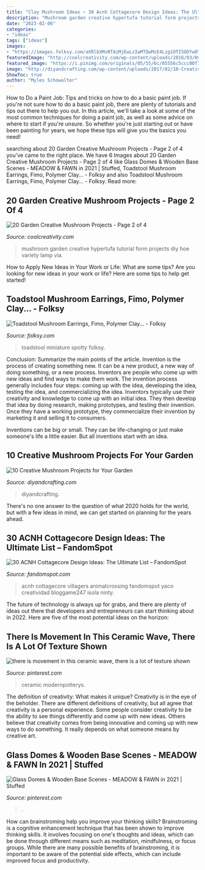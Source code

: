 ```yaml
---
title: "Clay Mushroom Ideas ~ 30 Acnh Cottagecore Design Ideas: The Ultimate List – Fandomspot"
description: "Mushroom garden creative hypertufa tutorial form projects diy hoe variety lamp via"
date: "2023-02-06"
categories:
- "ideas"
tags: ["ideas"]
images:
- "https://images.folksy.com/aXRlbXMvNTAzMjEwLzIwMTQwMzE4Lzg1OTI5ODYwOTQ3-N/main/5770501-Toadstool-Mushroom-Earrings-Fimo-Polymer-Clay-Miniature-Spotty-Cute-0"
featuredImage: "http://coolcreativity.com/wp-content/uploads/2016/03/Hypertufa-mushroom.jpg"
featured_image: "https://i.pinimg.com/originals/05/55/6c/05556c5ccc00f1faa10a0fc72c499ae9.jpg"
image: "http://diyandcrafting.com/wp-content/uploads/2017/02/10-Creative-Mushroom-Projects-for-Your-Garden-512x1024.jpg"
ShowToc: true
author: "Myles Schowalter"
---
```



How to Do a Paint Job: Tips and tricks on how to do a basic paint job.
If you're not sure how to do a basic paint job, there are plenty of tutorials and tips out there to help you out. In this article, we'll take a look at some of the most common techniques for doing a paint job, as well as some advice on where to start if you're unsure. So whether you're just starting out or have been painting for years, we hope these tips will give you the basics you need!

	

		
searching about 20 Garden Creative Mushroom Projects - Page 2 of 4 you've came to the right place. We have 6 Images about 20 Garden Creative Mushroom Projects - Page 2 of 4 like Glass Domes &amp; Wooden Base Scenes - MEADOW &amp; FAWN in 2021 | Stuffed, Toadstool Mushroom Earrings, Fimo, Polymer Clay... - Folksy and also Toadstool Mushroom Earrings, Fimo, Polymer Clay... - Folksy. Read more:
		
    
## 20 Garden Creative Mushroom Projects - Page 2 Of 4

<img loading=lazy src="http://coolcreativity.com/wp-content/uploads/2016/03/Hypertufa-mushroom.jpg" onerror="this.onerror=null;this.src='https://tse1.mm.bing.net/th?id=OIP.eDLWAaWNs9NtVr_i-UaccwHaJ4&amp;pid=15.1';" alt="20 Garden Creative Mushroom Projects - Page 2 of 4">

_Source: coolcreativity.com_

>mushroom garden creative hypertufa tutorial form projects diy hoe variety lamp via. 

	

How to Apply New Ideas in Your Work or Life: What are some tips?
Are you looking for new ideas in your work or life? Here are some tips to help get started!

    
## Toadstool Mushroom Earrings, Fimo, Polymer Clay... - Folksy

<img loading=lazy src="https://images.folksy.com/aXRlbXMvNTAzMjEwLzIwMTQwMzE4Lzg1OTI5ODYwOTQ3-N/main/5770501-Toadstool-Mushroom-Earrings-Fimo-Polymer-Clay-Miniature-Spotty-Cute-0" onerror="this.onerror=null;this.src='https://tse2.mm.bing.net/th?id=OIP.ia76c4uE5H3qzIdsZ15XkQHaF1&amp;pid=15.1';" alt="Toadstool Mushroom Earrings, Fimo, Polymer Clay... - Folksy">

_Source: folksy.com_

>toadstool miniature spotty folksy. 

	

Conclusion: Summarize the main points of the article.
Invention is the process of creating something new. It can be a new product, a new way of doing something, or a new process. Inventors are people who come up with new ideas and find ways to make them work.
The invention process generally includes four steps: coming up with the idea, developing the idea, testing the idea, and commercializing the idea. Inventors typically use their creativity and knowledge to come up with an initial idea. They then develop that idea by doing research, making prototypes, and testing their invention. Once they have a working prototype, they commercialize their invention by marketing it and selling it to consumers.

Inventions can be big or small. They can be life-changing or just make someone's life a little easier. But all inventions start with an idea.

    
## 10 Creative Mushroom Projects For Your Garden

<img loading=lazy src="http://diyandcrafting.com/wp-content/uploads/2017/02/10-Creative-Mushroom-Projects-for-Your-Garden-512x1024.jpg" onerror="this.onerror=null;this.src='https://tse2.mm.bing.net/th?id=OIP.42qsFGaDKDKoKKDl2isbmQHaO0&amp;pid=15.1';" alt="10 Creative Mushroom Projects for Your Garden">

_Source: diyandcrafting.com_

>diyandcrafting. 

	

There's no one answer to the question of what 2020 holds for the world, but with a few ideas in mind, we can get started on planning for the years ahead. 

    
## 30 ACNH Cottagecore Design Ideas: The Ultimate List – FandomSpot

<img loading=lazy src="https://static.fandomspot.com/images/01/11647/14-cottagecore-laundry-area-acnh.jpg" onerror="this.onerror=null;this.src='https://tse1.mm.bing.net/th?id=OIP.-8Z4fS-mE6SATsF85YoGnQHaEK&amp;pid=15.1';" alt="30 ACNH Cottagecore Design Ideas: The Ultimate List – FandomSpot">

_Source: fandomspot.com_

>acnh cottagecore villagers animalcrossing fandomspot yaco creatividad bloggame247 isola ninty. 

	

The future of technology is always up for grabs, and there are plenty of ideas out there that developers and entrepreneurs can start thinking about in 2022. Here are five of the most potential ideas on the horizon:

    
## There Is Movement In This Ceramic Wave, There Is A Lot Of Texture Shown

<img loading=lazy src="https://i.pinimg.com/originals/05/55/6c/05556c5ccc00f1faa10a0fc72c499ae9.jpg" onerror="this.onerror=null;this.src='https://tse2.mm.bing.net/th?id=OIP.aKNKYodvB611JLEIVlkZ5wAAAA&amp;pid=15.1';" alt="there is movement in this ceramic wave, there is a lot of texture shown">

_Source: pinterest.com_

>ceramic modernpotterys. 

	

The definition of creativity: What makes it unique?
Creativity is in the eye of the beholder. There are different definitions of creativity, but all agree that creativity is a personal experience. Some people consider creativity to be the ability to see things differently and come up with new ideas. Others believe that creativity comes from being innovative and coming up with new ways to do something. It really depends on what someone means by creative art.

    
## Glass Domes &amp; Wooden Base Scenes - MEADOW &amp; FAWN In 2021 | Stuffed

<img loading=lazy src="https://i.pinimg.com/originals/70/0d/c9/700dc9594d3be5c1ded205bb0fac6620.jpg" onerror="this.onerror=null;this.src='https://tse2.mm.bing.net/th?id=OIP.G-Kq-cG7nPjwUHyYoJViXgHaJp&amp;pid=15.1';" alt="Glass Domes &amp; Wooden Base Scenes - MEADOW &amp; FAWN in 2021 | Stuffed">

_Source: pinterest.com_

>. 

	

How can brainstroming help you improve your thinking skills?
Brainstroming is a cognitive enhancement technique that has been shown to improve thinking skills. It involves focusing on one's thoughts and ideas, which can be done through different means such as meditation, mindfulness, or focus groups. While there are many possible benefits of brainstroming, it is important to be aware of the potential side effects, which can include improved focus and productivity.

